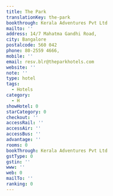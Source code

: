```yaml
---
title: The Park
translationKey: the-park
bookthrough: Kerala Adventures Pvt Ltd
mailto: ''
address: 14/7 Mahatma Gandhi Road,
city: Bangalore
postalcode: 560 042
phone: 80-2559 4666,
mobile: ''
email: resv.blr@theparkhotels.com
website: ''
note: ''
type: hotel
tags:
  - Hotels
category:
  - H
showHotel: 0
starCategory: 0
checkout: ''
accessRail: ''
accessAir: ''
accessBus: ''
advantage: ''
rooms: 0
bookThrough: Kerala Adventures Pvt Ltd
gstType: 0
gstin: ''
www: ''
web: 0
mailTo: ''
ranking: 0
---
```







